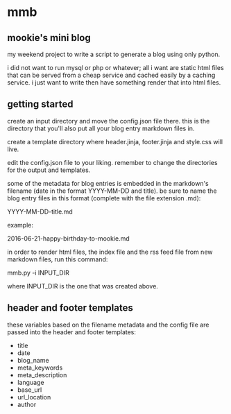 mmb
===
mookie's mini blog
------------------

my weekend project to write a script to generate a blog using only python.

i did not want to run mysql or php or whatever; all i want are static html files that can be served from a cheap service and cached easily by a caching service. i just want to write then have something render that into html files.

getting started
---------------

create an input directory and move the config.json file there. this is the directory that you'll also put all your blog entry markdown files in.

create a template directory where header.jinja, footer.jinja and style.css will live.

edit the config.json file to your liking. remember to change the directories for the output and templates.

some of the metadata for blog entries is embedded in the markdown's filename (date in the format YYYY-MM-DD and title). be sure to name the blog entry files in this format (complete with the file extension .md):

YYYY-MM-DD-title.md

example:

2016-06-21-happy-birthday-to-mookie.md

in order to render html files, the index file and the rss feed file from new markdown files, run this command:

mmb.py -i INPUT_DIR

where INPUT_DIR is the one that was created above.

header and footer templates
---------------------------

these variables based on the filename metadata and the config file are passed into the header and footer templates:

* title
* date
* blog_name
* meta_keywords
* meta_description
* language
* base_url
* url_location
* author

